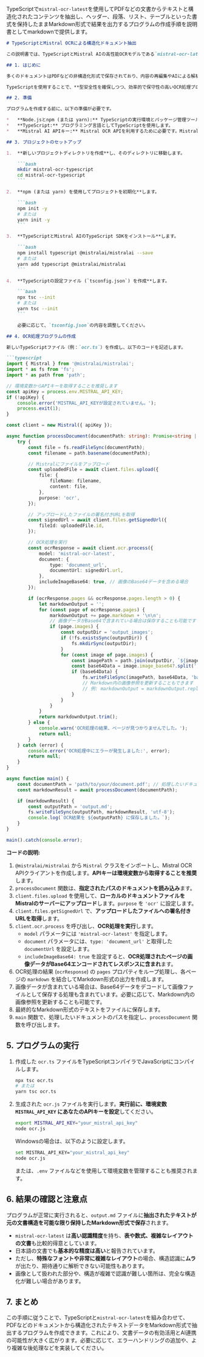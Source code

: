 TypeScriptで`mistral-ocr-latest`を使用してPDFなどの文書からテキストと構造化されたコンテンツを抽出し、ヘッダー、段落、リスト、テーブルといった書式を保持したままMarkdown形式で結果を出力するプログラムの作成手順を説明書としてmarkdownで提供します。

```markdown
# TypeScriptとMistral OCRによる構造化ドキュメント抽出

この説明書では、TypeScriptとMistral AIの高性能OCRモデルである`mistral-ocr-latest`を使用して、PDFなどのドキュメントからテキストコンテンツと構造情報を抽出し、Markdown形式で出力する手順について解説します。これにより、文書のレイアウトを維持しつつ、プログラムから再利用しやすい形式で情報を取り出すことが可能になります。

## 1. はじめに

多くのドキュメントはPDFなどの非構造化形式で保存されており、内容の再編集やAIによる解析が困難な場合があります。`mistral-ocr-latest`は、高度なOCR（光学文字認識）技術とAI（LLMやビジョンモデル）を組み合わせることで、**テキストだけでなく、見出し、段落、リスト、表、グラフなどの構造を正確に認識し、Markdown形式で出力することに特化**しています。Markdownは、プレーンテキストでありながら、構造を表現するための記号が用意されているため、LLMなどのAIツールとの連携も容易です。

TypeScriptを使用することで、**型安全性を確保しつつ、効率的で保守性の高いOCR処理プログラムを開発**できます。

## 2. 準備

プログラムを作成する前に、以下の準備が必要です。

*   **Node.jsとnpm (または yarn):** TypeScriptの実行環境とパッケージ管理ツールが必要です。
*   **TypeScript:** プログラミング言語としてTypeScriptを使用します。
*   **Mistral AI APIキー:** Mistral OCR APIを利用するために必要です。Mistral AIのプラットフォームでAPIキーを取得してください。

## 3. プロジェクトのセットアップ

1.  **新しいプロジェクトディレクトリを作成**し、そのディレクトリに移動します。

    ```bash
    mkdir mistral-ocr-typescript
    cd mistral-ocr-typescript
    ```

2.  **npm (または yarn) を使用してプロジェクトを初期化**します。

    ```bash
    npm init -y
    # または
    yarn init -y
    ```

3.  **TypeScriptとMistral AIのTypeScript SDKをインストール**します。

    ```bash
    npm install typescript @mistralai/mistralai --save
    # または
    yarn add typescript @mistralai/mistralai
    ```

4.  **TypeScriptの設定ファイル (`tsconfig.json`) を作成**します。

    ```bash
    npx tsc --init
    # または
    yarn tsc --init
    ```

    必要に応じて、`tsconfig.json`の内容を調整してください。

## 4. OCR処理プログラムの作成

新しいTypeScriptファイル（例：`ocr.ts`）を作成し、以下のコードを記述します。

```typescript
import { Mistral } from '@mistralai/mistralai';
import * as fs from 'fs';
import * as path from 'path';

// 環境変数からAPIキーを取得することを推奨します
const apiKey = process.env.MISTRAL_API_KEY;
if (!apiKey) {
    console.error('MISTRAL_API_KEYが設定されていません。');
    process.exit(1);
}

const client = new Mistral({ apiKey });

async function processDocument(documentPath: string): Promise<string | null> {
    try {
        const file = fs.readFileSync(documentPath);
        const filename = path.basename(documentPath);

        // Mistralにファイルをアップロード
        const uploadedFile = await client.files.upload({
            file: {
                fileName: filename,
                content: file,
            },
            purpose: 'ocr',
        });

        // アップロードしたファイルの署名付きURLを取得
        const signedUrl = await client.files.getSignedUrl({
            fileId: uploadedFile.id,
        });

        // OCR処理を実行
        const ocrResponse = await client.ocr.process({
            model: 'mistral-ocr-latest',
            document: {
                type: 'document_url',
                documentUrl: signedUrl.url,
            },
            includeImageBase64: true, // 画像のBase64データを含める場合
        });

        if (ocrResponse.pages && ocrResponse.pages.length > 0) {
            let markdownOutput = '';
            for (const page of ocrResponse.pages) {
                markdownOutput += page.markdown + '\n\n';
                // 画像データがBase64で含まれている場合は保存することも可能です
                if (page.images) {
                    const outputDir = 'output_images';
                    if (!fs.existsSync(outputDir)) {
                        fs.mkdirSync(outputDir);
                    }
                    for (const image of page.images) {
                        const imagePath = path.join(outputDir, `${image.id}.png`);
                        const base64Data = image.image_base64?.split(',');
                        if (base64Data) {
                            fs.writeFileSync(imagePath, base64Data, 'base64');
                            // Markdown内の画像参照を更新することもできます
                            // 例: markdownOutput = markdownOutput.replace(`![${image.id}](${image.id})`, `![${image.id}](output_images/${image.id}.png)`);
                        }
                    }
                }
            }
            return markdownOutput.trim();
        } else {
            console.warn('OCR処理の結果、ページが見つかりませんでした。');
            return null;
        }
    } catch (error) {
        console.error('OCR処理中にエラーが発生しました:', error);
        return null;
    }
}

async function main() {
    const documentPath = 'path/to/your/document.pdf'; // 処理したいドキュメントのパス
    const markdownResult = await processDocument(documentPath);

    if (markdownResult) {
        const outputPath = 'output.md';
        fs.writeFileSync(outputPath, markdownResult, 'utf-8');
        console.log(`OCR結果を ${outputPath} に保存しました。`);
    }
}

main().catch(console.error);
```

**コードの説明:**

1.  `@mistralai/mistralai` から `Mistral` クラスをインポートし、Mistral OCR APIクライアントを作成します。**APIキーは環境変数から取得することを推奨**します。
2.  `processDocument` 関数は、**指定されたパスのドキュメントを読み込み**ます。
3.  `client.files.upload` を使用して、**ローカルのドキュメントファイルをMistralのサーバーにアップロード**します。`purpose` を `'ocr'` に設定します。
4.  `client.files.getSignedUrl` で、**アップロードしたファイルへの署名付きURLを取得**します。
5.  `client.ocr.process` を呼び出し、**OCR処理を実行**します。
    *   `model` パラメータには `'mistral-ocr-latest'` を指定します。
    *   `document` パラメータには、`type: 'document_url'` と取得した `documentUrl` を設定します。
    *   `includeImageBase64: true` を設定すると、**OCR処理されたページの画像データがBase64エンコードされてレスポンスに含まれ**ます。
6.  OCR処理の結果 (`ocrResponse`) の `pages` プロパティをループ処理し、各ページの `markdown` を結合してMarkdown形式の出力を作成します。
7.  画像データが含まれている場合は、Base64データをデコードして画像ファイルとして保存する処理も含まれています。必要に応じて、Markdown内の画像参照を更新することも可能です。
8.  最終的なMarkdown形式のテキストをファイルに保存します。
9.  `main` 関数で、処理したいドキュメントのパスを指定し、`processDocument` 関数を呼び出します。

## 5. プログラムの実行

1.  作成した `ocr.ts` ファイルをTypeScriptコンパイラでJavaScriptにコンパイルします。

    ```bash
    npx tsc ocr.ts
    # または
    yarn tsc ocr.ts
    ```

2.  生成された `ocr.js` ファイルを実行します。**実行前に、環境変数 `MISTRAL_API_KEY` にあなたのAPIキーを設定**してください。

    ```bash
    export MISTRAL_API_KEY="your_mistral_api_key"
    node ocr.js
    ```

    Windowsの場合は、以下のように設定します。

    ```bash
    set MISTRAL_API_KEY="your_mistral_api_key"
    node ocr.js
    ```

    または、`.env` ファイルなどを使用して環境変数を管理することも推奨されます。

## 6. 結果の確認と注意点

プログラムが正常に実行されると、`output.md` ファイルに**抽出されたテキストが元の文書構造を可能な限り保持したMarkdown形式で保存**されます。

*   `mistral-ocr-latest` は**高い認識精度**を持ち、**表や数式、複雑なレイアウトの文書**も比較的得意としています。
*   日本語の文書でも**基本的な精度は高い**と報告されています。
*   ただし、**特殊なフォントや非常に複雑なレイアウト**の場合、構造認識に**ムラ**が出たり、期待通りに解析できない可能性もあります。
*   画像として扱われた部分や、構造が複雑で認識が難しい箇所は、完全な構造化が難しい場合があります。

## 7. まとめ

この手順に従うことで、TypeScriptと`mistral-ocr-latest`を組み合わせて、PDFなどのドキュメントから構造化されたテキストデータをMarkdown形式で抽出するプログラムを作成できます。これにより、文書データの有効活用とAI連携の可能性が大きく広がります。必要に応じて、エラーハンドリングの追加や、より複雑な後処理などを実装してください。
```
